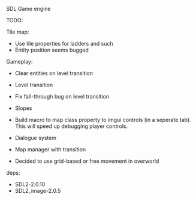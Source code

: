 SDL Game engine

TODO:

Tile map:
- Use tile properties for ladders and such
- Entity position seems bugged

Gameplay:
- Clear entities on level transition
- Level transition
- Fix fall-through bug on level transition


- Slopes
- Build macro to map class property to imgui controls (in a seperate tab). This will speed up debugging player controls.
- Dialogue system
- Map manager with transition
- Decided to use grid-based or free movement in overworld

deps:
- SDL2-2.0.10
- SDL2_image-2.0.5
